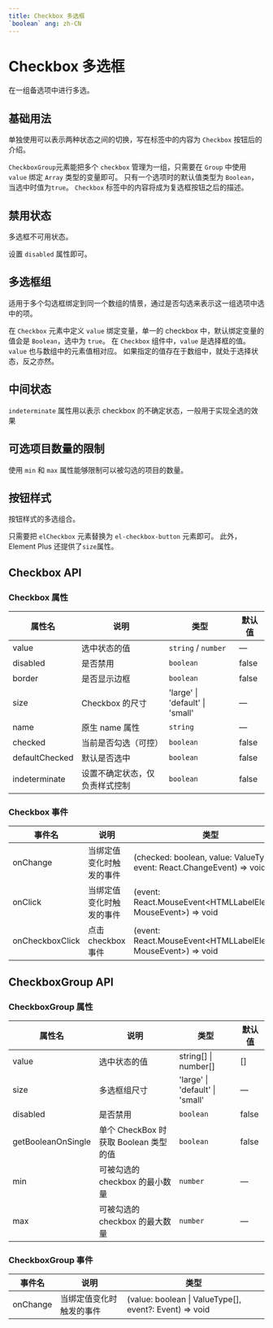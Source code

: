 ```yaml
---
title: Checkbox 多选框
`boolean` ang: zh-CN
---
```


# Checkbox 多选框

在一组备选项中进行多选。

## 基础用法

单独使用可以表示两种状态之间的切换，写在标签中的内容为 `Checkbox` 按钮后的介绍。

`CheckboxGroup`元素能把多个 `checkbox` 管理为一组，只需要在 `Group` 中使用 `value` 绑定 `Array` 类型的变量即可。
只有一个选项时的默认值类型为 `Boolean`，当选中时值为`true`。 `Checkbox` 标签中的内容将成为复选框按钮之后的描述。

<code src="./basic.tsx"></code>

## 禁用状态

多选框不可用状态。

设置 `disabled` 属性即可。

<code src="./disabled.tsx"></code>

## 多选框组

适用于多个勾选框绑定到同一个数组的情景，通过是否勾选来表示这一组选项中选中的项。

在 `Checkbox` 元素中定义 `value` 绑定变量，单一的 checkbox 中，默认绑定变量的值会是 `Boolean`，选中为 `true`。
在 `Checkbox` 组件中，`value` 是选择框的值。 `value` 也与数组中的元素值相对应。 如果指定的值存在于数组中，就处于选择状态，反之亦然。

<code src="./grouping.tsx"></code>

## 中间状态

`indeterminate` 属性用以表示 checkbox 的不确定状态，一般用于实现全选的效果

<code src="./intermediate.tsx"></code>

## 可选项目数量的限制

使用 `min` 和 `max` 属性能够限制可以被勾选的项目的数量。

<code src="./limitation.tsx"></code>

## 按钮样式

按钮样式的多选组合。

只需要把 `elCheckbox` 元素替换为 `el-checkbox-button` 元素即可。 此外，Element Plus 还提供了`size`属性。

<code src="./button-style.tsx"></code>

<!-- ## 带有边框

设置`border`属性可以渲染为带有边框的多选框。

<code src="./with-border.tsx"></code> -->

## Checkbox API

### Checkbox 属性

| 属性名         | 说明                           | 类型                                         | 默认值 |
| -------------- | ------------------------------ | -------------------------------------------- | ------ |
| value          | 选中状态的值                   | `string` / `number`                          | —      |
| disabled       | 是否禁用                       | `boolean`                                    | false  |
| border         | 是否显示边框                   | `boolean`                                    | false  |
| size           | Checkbox 的尺寸                | <Enum>'large' \| 'default' \| 'small'</Enum> | —      |
| name           | 原生 name 属性                 | `string`                                     | —      |
| checked        | 当前是否勾选（可控）           | `boolean`                                    | false  |
| defaultChecked | 默认是否选中                   | `boolean`                                    | false  |
| indeterminate  | 设置不确定状态，仅负责样式控制 | `boolean`                                    | false  |

### Checkbox 事件

| 事件名          | 说明                     | 类型                                                                                                                  |
| --------------- | ------------------------ | --------------------------------------------------------------------------------------------------------------------- |
| onChange        | 当绑定值变化时触发的事件 | <Enum type='Function'>(checked: boolean, value: ValueType, event: React.ChangeEvent<HTMLInputElement>) => void</Enum> |
| onClick         | 当绑定值变化时触发的事件 | <Enum type='Function'>(event: React.MouseEvent<HTMLLabelElement, MouseEvent>) => void</Enum>                          |
| onCheckboxClick | 点击 checkbox 事件       | <Enum type='Function'>(event: React.MouseEvent<HTMLLabelElement, MouseEvent>) => void</Enum>                          |

## CheckboxGroup API

### CheckboxGroup 属性

| 属性名             | 说明                                  | 类型                                            | 默认值 |
| ------------------ | ------------------------------------- | ----------------------------------------------- | ------ |
| value              | 选中状态的值                          | <Enum type='object'>string[] \| number[]</Enum> | []     |
| size               | 多选框组尺寸                          | <Enum>'large' \| 'default' \| 'small'</Enum>    | —      |
| disabled           | 是否禁用                              | `boolean`                                       | false  |
| getBooleanOnSingle | 单个 CheckBox 时获取 Boolean 类型的值 | `boolean`                                       | false  |
| min                | 可被勾选的 checkbox 的最小数量        | `number`                                        | —      |
| max                | 可被勾选的 checkbox 的最大数量        | `number`                                        | —      |

### CheckboxGroup 事件

| 事件名   | 说明                     | 类型                                                                                |
| -------- | ------------------------ | ----------------------------------------------------------------------------------- |
| onChange | 当绑定值变化时触发的事件 | <Enum type='Function'>(value: boolean \| ValueType[], event?: Event) => void</Enum> |
